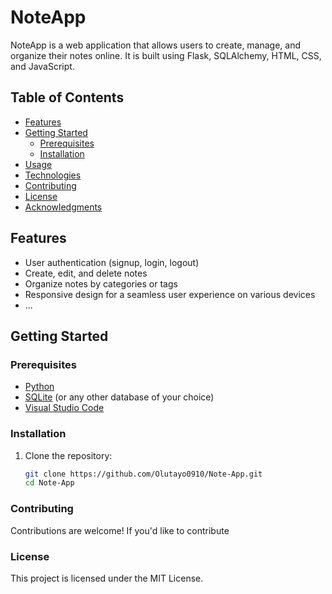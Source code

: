 # NoteApp

NoteApp is a web application that allows users to create, manage, and organize their notes online. It is built using Flask, SQLAlchemy, HTML, CSS, and JavaScript.

## Table of Contents

- [Features](#features)
- [Getting Started](#getting-started)
  - [Prerequisites](#prerequisites)
  - [Installation](#installation)
- [Usage](#usage)
- [Technologies](#technologies)
- [Contributing](#contributing)
- [License](#license)
- [Acknowledgments](#acknowledgments)

## Features

- User authentication (signup, login, logout)
- Create, edit, and delete notes
- Organize notes by categories or tags
- Responsive design for a seamless user experience on various devices
- ...

## Getting Started

### Prerequisites

- [Python](https://www.python.org/downloads/)
- [SQLite](https://www.sqlite.org/) (or any other database of your choice)
- [Visual Studio Code](https://code.visualstudio.com/)

### Installation

1. Clone the repository:

   ```bash
   git clone https://github.com/Olutayo0910/Note-App.git
   cd Note-App

### Contributing
Contributions are welcome! If you'd like to contribute

### License
This project is licensed under the MIT License.

